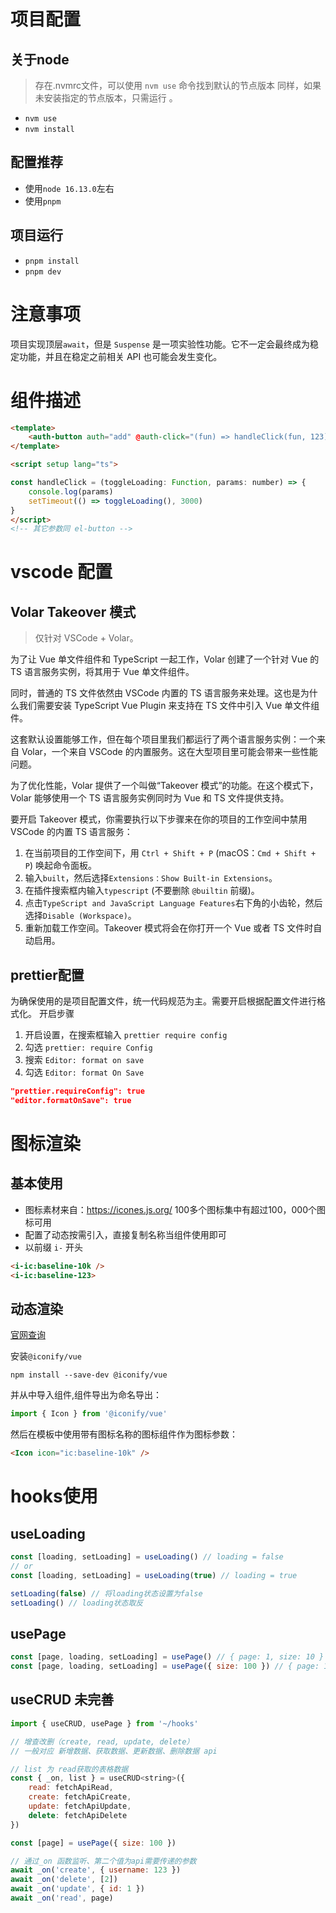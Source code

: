 # 项目配置
## 关于node
> 存在.nvmrc文件，可以使用 `nvm use` 命令找到默认的节点版本
> 同样，如果未安装指定的节点版本，只需运行 。
- `nvm use`
- `nvm install`

## 配置推荐
- 使用`node 16.13.0`左右
- 使用`pnpm`

## 项目运行
- `pnpm install`
- `pnpm dev`

# 注意事项
项目实现顶层`await`，但是 `Suspense` 是一项实验性功能。它不一定会最终成为稳定功能，并且在稳定之前相关 API 也可能会发生变化。
# 组件描述
```html
<template>
	<auth-button auth="add" @auth-click="(fun) => handleClick(fun, 123)"></auth-button>
</template>

<script setup lang="ts">

const handleClick = (toggleLoading: Function, params: number) => {
	console.log(params)
	setTimeout(() => toggleLoading(), 3000)
}
</script>
<!-- 其它参数同 el-button -->
```

# vscode 配置
## Volar Takeover 模式
> 仅针对 VSCode + Volar。

为了让 Vue 单文件组件和 TypeScript 一起工作，Volar 创建了一个针对 Vue 的 TS 语言服务实例，将其用于 Vue 单文件组件。

同时，普通的 TS 文件依然由 VSCode 内置的 TS 语言服务来处理。这也是为什么我们需要安装 TypeScript Vue Plugin 来支持在 TS 文件中引入 Vue 单文件组件。

这套默认设置能够工作，但在每个项目里我们都运行了两个语言服务实例：一个来自 Volar，一个来自 VSCode 的内置服务。这在大型项目里可能会带来一些性能问题。

为了优化性能，Volar 提供了一个叫做“Takeover 模式”的功能。在这个模式下，Volar 能够使用一个 TS 语言服务实例同时为 Vue 和 TS 文件提供支持。

要开启 Takeover 模式，你需要执行以下步骤来在你的项目的工作空间中禁用 VSCode 的内置 TS 语言服务：

1. 在当前项目的工作空间下，用 `Ctrl + Shift + P` (macOS：`Cmd + Shift + P`) 唤起命令面板。
2. 输入`built`，然后选择`Extensions：Show Built-in Extensions`。
3. 在插件搜索框内输入`typescript` (不要删除 `@builtin` 前缀)。
4. 点击`TypeScript and JavaScript Language Features`右下角的小齿轮，然后选择`Disable (Workspace)`。
5. 重新加载工作空间。Takeover 模式将会在你打开一个 Vue 或者 TS 文件时自动启用。

## prettier配置
为确保使用的是项目配置文件，统一代码规范为主。需要开启根据配置文件进行格式化。
开启步骤
1. 开启设置，在搜索框输入 `prettier require config`
2. 勾选 `prettier: require Config`
3. 搜索 `Editor: format on save`
4. 勾选 `Editor: format On Save`

```json
"prettier.requireConfig": true
"editor.formatOnSave": true
```

# 图标渲染

## 基本使用
- 图标素材来自：https://icones.js.org/ 100多个图标集中有超过100，000个图标可用
- 配置了动态按需引入，直接复制名称当组件使用即可
- 以前缀 `i-` 开头
```html
<i-ic:baseline-10k />
<i-ic:baseline-123>
```

## 动态渲染

[官网查询](https://docs.iconify.design/icon-components/vue/)

安装`@iconify/vue`
```base
npm install --save-dev @iconify/vue
```
并从中导入组件,组件导出为命名导出：
```js
import { Icon } from '@iconify/vue'
```

然后在模板中使用带有图标名称的图标组件作为图标参数：
```html
<Icon icon="ic:baseline-10k" />
```


# hooks使用

## useLoading
```javaScript
const [loading, setLoading] = useLoading() // loading = false
// or
const [loading, setLoading] = useLoading(true) // loading = true

setLoading(false) // 将loading状态设置为false
setLoading() // loading状态取反

```

## usePage
```javaScript
const [page, loading, setLoading] = usePage() // { page: 1, size: 10 }
const [page, loading, setLoading] = usePage({ size: 100 }) // { page: 1, size: 100 }

```

## useCRUD 未完善
```javaScript
import { useCRUD, usePage } from '~/hooks'

// 增查改删（create, read, update, delete）
// 一般对应 新增数据、获取数据、更新数据、删除数据 api

// list 为 read获取的表格数据
const { _on, list } = useCRUD<string>({
	read: fetchApiRead,
	create: fetchApiCreate,
	update: fetchApiUpdate,
	delete: fetchApiDelete
})

const [page] = usePage({ size: 100 })

// 通过_on 函数监听、第二个值为api需要传递的参数
await _on('create', { username: 123 })
await _on('delete', [2])
await _on('update', { id: 1 })
await _on('read', page)
```